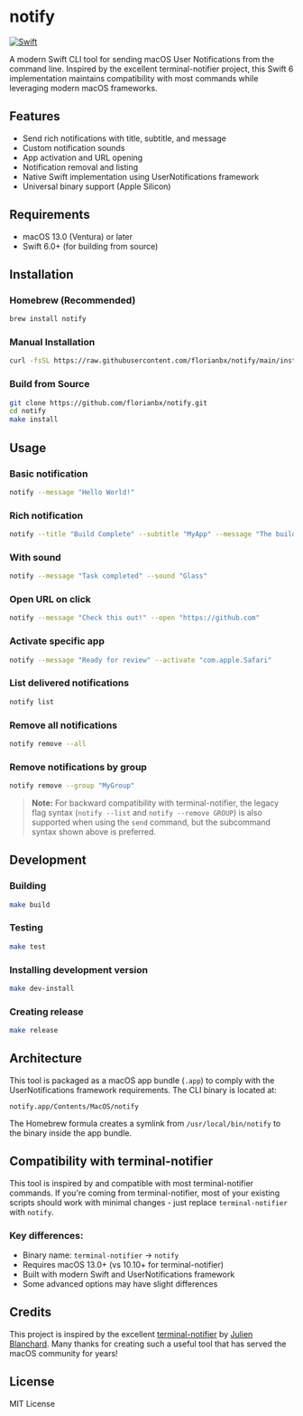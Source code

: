 # notify

[![Swift](https://github.com/FlorianBx/notify/actions/workflows/swift.yml/badge.svg)](https://github.com/FlorianBx/notify/actions/workflows/swift.yml)

A modern Swift CLI tool for sending macOS User Notifications from the command line. Inspired by the excellent terminal-notifier project, this Swift 6 implementation maintains compatibility with most commands while leveraging modern macOS frameworks.

## Features

- Send rich notifications with title, subtitle, and message
- Custom notification sounds
- App activation and URL opening
- Notification removal and listing
- Native Swift implementation using UserNotifications framework
- Universal binary support (Apple Silicon)

## Requirements

- macOS 13.0 (Ventura) or later
- Swift 6.0+ (for building from source)

## Installation

### Homebrew (Recommended)

```bash
brew install notify
```

### Manual Installation

```bash
curl -fsSL https://raw.githubusercontent.com/florianbx/notify/main/install.sh --install | bash
```

### Build from Source

```bash
git clone https://github.com/florianbx/notify.git
cd notify
make install
```

## Usage

### Basic notification
```bash
notify --message "Hello World!"
```

### Rich notification
```bash
notify --title "Build Complete" --subtitle "MyApp" --message "The build finished successfully"
```

### With sound
```bash
notify --message "Task completed" --sound "Glass"
```

### Open URL on click
```bash
notify --message "Check this out!" --open "https://github.com"
```

### Activate specific app
```bash
notify --message "Ready for review" --activate "com.apple.Safari"
```

### List delivered notifications
```bash
notify list
```

### Remove all notifications
```bash
notify remove --all
```

### Remove notifications by group
```bash
notify remove --group "MyGroup"
```

> **Note:** For backward compatibility with terminal-notifier, the legacy flag syntax (`notify --list` and `notify --remove GROUP`) is also supported when using the `send` command, but the subcommand syntax shown above is preferred.

## Development

### Building
```bash
make build
```

### Testing
```bash
make test
```

### Installing development version
```bash
make dev-install
```

### Creating release
```bash
make release
```

## Architecture

This tool is packaged as a macOS app bundle (`.app`) to comply with the UserNotifications framework requirements. The CLI binary is located at:

```
notify.app/Contents/MacOS/notify
```

The Homebrew formula creates a symlink from `/usr/local/bin/notify` to the binary inside the app bundle.

## Compatibility with terminal-notifier

This tool is inspired by and compatible with most terminal-notifier commands. If you're coming from terminal-notifier, most of your existing scripts should work with minimal changes - just replace `terminal-notifier` with `notify`.

### Key differences:
- Binary name: `terminal-notifier` → `notify`
- Requires macOS 13.0+ (vs 10.10+ for terminal-notifier)
- Built with modern Swift and UserNotifications framework
- Some advanced options may have slight differences

## Credits

This project is inspired by the excellent [terminal-notifier](https://github.com/julienXX/terminal-notifier) by [Julien Blanchard](https://github.com/julienXX). Many thanks for creating such a useful tool that has served the macOS community for years!

## License

MIT License
